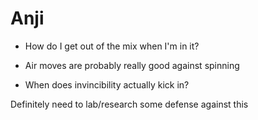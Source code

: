 # Anji

- How do I get out of the mix when I'm in it?

- Air moves are probably really good against spinning

- When does invincibility actually kick in?

Definitely need to lab/research some defense against this
